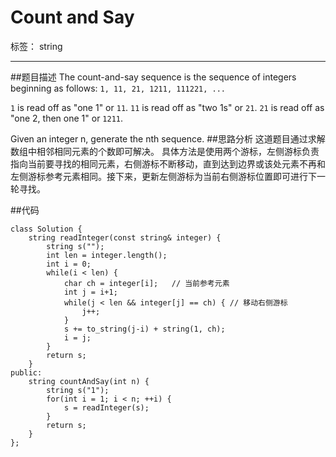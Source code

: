 ﻿# Count and Say

标签： string

---
##题目描述
The count-and-say sequence is the sequence of integers beginning as follows:
`1, 11, 21, 1211, 111221, ...`

`1` is read off as "one 1" or `11`.
`11` is read off as "two 1s" or `21`.
`21` is read off as "one 2, then one 1" or `1211`.

Given an integer n, generate the nth sequence. 
##思路分析
这道题目通过求解数组中相邻相同元素的个数即可解决。
具体方法是使用两个游标，左侧游标负责指向当前要寻找的相同元素，右侧游标不断移动，直到达到边界或该处元素不再和左侧游标参考元素相同。接下来，更新左侧游标为当前右侧游标位置即可进行下一轮寻找。

##代码
```
class Solution {
    string readInteger(const string& integer) {
        string s("");
        int len = integer.length();
        int i = 0;
        while(i < len) {
            char ch = integer[i];   // 当前参考元素
            int j = i+1;
            while(j < len && integer[j] == ch) { // 移动右侧游标
                j++;
            }
            s += to_string(j-i) + string(1, ch);
            i = j;
        }
        return s;
    }
public:
    string countAndSay(int n) {
        string s("1");
        for(int i = 1; i < n; ++i) {
            s = readInteger(s);
        }
        return s;
    }
};
```
